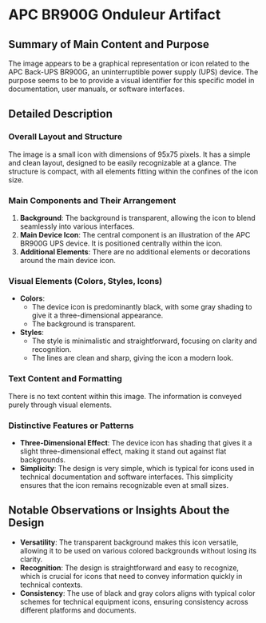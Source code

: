 # APC BR900G Onduleur Artifact

## Summary of Main Content and Purpose
The image appears to be a graphical representation or icon related to the APC Back-UPS BR900G, an uninterruptible power supply (UPS) device. The purpose seems to be to provide a visual identifier for this specific model in documentation, user manuals, or software interfaces.

## Detailed Description

### Overall Layout and Structure
The image is a small icon with dimensions of 95x75 pixels. It has a simple and clean layout, designed to be easily recognizable at a glance. The structure is compact, with all elements fitting within the confines of the icon size.

### Main Components and Their Arrangement
1. **Background**: The background is transparent, allowing the icon to blend seamlessly into various interfaces.
2. **Main Device Icon**: The central component is an illustration of the APC BR900G UPS device. It is positioned centrally within the icon.
3. **Additional Elements**: There are no additional elements or decorations around the main device icon.

### Visual Elements (Colors, Styles, Icons)
- **Colors**:
  - The device icon is predominantly black, with some gray shading to give it a three-dimensional appearance.
  - The background is transparent.
- **Styles**:
  - The style is minimalistic and straightforward, focusing on clarity and recognition.
  - The lines are clean and sharp, giving the icon a modern look.

### Text Content and Formatting
There is no text content within this image. The information is conveyed purely through visual elements.

### Distinctive Features or Patterns
- **Three-Dimensional Effect**: The device icon has shading that gives it a slight three-dimensional effect, making it stand out against flat backgrounds.
- **Simplicity**: The design is very simple, which is typical for icons used in technical documentation and software interfaces. This simplicity ensures that the icon remains recognizable even at small sizes.

## Notable Observations or Insights About the Design
- **Versatility**: The transparent background makes this icon versatile, allowing it to be used on various colored backgrounds without losing its clarity.
- **Recognition**: The design is straightforward and easy to recognize, which is crucial for icons that need to convey information quickly in technical contexts.
- **Consistency**: The use of black and gray colors aligns with typical color schemes for technical equipment icons, ensuring consistency across different platforms and documents.